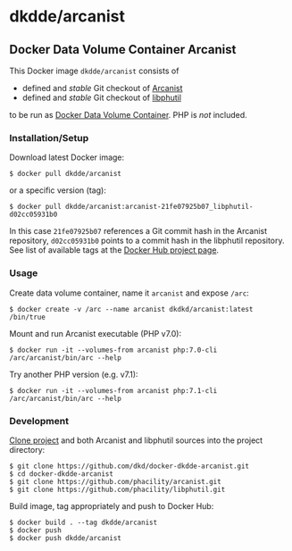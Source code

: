 # dkdde/arcanist

## Docker Data Volume Container Arcanist

This Docker image `dkdde/arcanist` consists of

* defined and *stable* Git checkout of [Arcanist](https://github.com/phacility/arcanist)
* defined and *stable* Git checkout of [libphutil](https://github.com/phacility/libphutil)

to be run as [Docker Data Volume Container](https://docs.docker.com/engine/tutorials/dockervolumes/). PHP is _not_ included.

### Installation/Setup

Download latest Docker image:

    $ docker pull dkdde/arcanist

or a specific version (tag):

    $ docker pull dkdde/arcanist:arcanist-21fe07925b07_libphutil-d02cc05931b0

In this case `21fe07925b07` references a Git commit hash in the Arcanist repository, `d02cc05931b0` points to a commit hash in the libphutil repository. See list of available tags at the [Docker Hub project page](https://hub.docker.com/r/dkdde/arcanist/tags/). 

### Usage

Create data volume container, name it `arcanist` and expose `/arc`:

    $ docker create -v /arc --name arcanist dkdkd/arcanist:latest /bin/true

Mount and run Arcanist executable (PHP v7.0):

    $ docker run -it --volumes-from arcanist php:7.0-cli /arc/arcanist/bin/arc --help

Try another PHP version (e.g. v7.1):

    $ docker run -it --volumes-from arcanist php:7.1-cli /arc/arcanist/bin/arc --help

### Development

[Clone project](https://github.com/dkd/docker-dkdde-arcanist) and both Arcanist and libphutil sources into the project directory:

    $ git clone https://github.com/dkd/docker-dkdde-arcanist.git
    $ cd docker-dkdde-arcanist
    $ git clone https://github.com/phacility/arcanist.git
    $ git clone https://github.com/phacility/libphutil.git

Build image, tag appropriately and push to Docker Hub:

    $ docker build . --tag dkdde/arcanist
    $ docker push 
    $ docker push dkdde/arcanist
